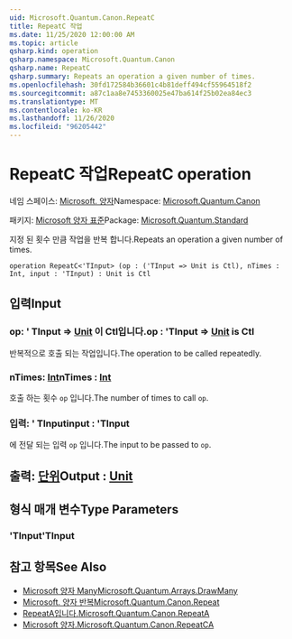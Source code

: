 ```yaml
---
uid: Microsoft.Quantum.Canon.RepeatC
title: RepeatC 작업
ms.date: 11/25/2020 12:00:00 AM
ms.topic: article
qsharp.kind: operation
qsharp.namespace: Microsoft.Quantum.Canon
qsharp.name: RepeatC
qsharp.summary: Repeats an operation a given number of times.
ms.openlocfilehash: 30fd172584b36601c4b81deff494cf55964518f2
ms.sourcegitcommit: a87c1aa8e7453360025e47ba614f25b02ea84ec3
ms.translationtype: MT
ms.contentlocale: ko-KR
ms.lasthandoff: 11/26/2020
ms.locfileid: "96205442"
---
```

# <a name="repeatc-operation"></a><span data-ttu-id="19d28-102">RepeatC 작업</span><span class="sxs-lookup"><span data-stu-id="19d28-102">RepeatC operation</span></span>

<span data-ttu-id="19d28-103">네임 스페이스: [Microsoft. 양자](xref:Microsoft.Quantum.Canon)</span><span class="sxs-lookup"><span data-stu-id="19d28-103">Namespace: [Microsoft.Quantum.Canon](xref:Microsoft.Quantum.Canon)</span></span>

<span data-ttu-id="19d28-104">패키지: [Microsoft 양자 표준](https://nuget.org/packages/Microsoft.Quantum.Standard)</span><span class="sxs-lookup"><span data-stu-id="19d28-104">Package: [Microsoft.Quantum.Standard](https://nuget.org/packages/Microsoft.Quantum.Standard)</span></span>


<span data-ttu-id="19d28-105">지정 된 횟수 만큼 작업을 반복 합니다.</span><span class="sxs-lookup"><span data-stu-id="19d28-105">Repeats an operation a given number of times.</span></span>

```qsharp
operation RepeatC<'TInput> (op : ('TInput => Unit is Ctl), nTimes : Int, input : 'TInput) : Unit is Ctl
```


## <a name="input"></a><span data-ttu-id="19d28-106">입력</span><span class="sxs-lookup"><span data-stu-id="19d28-106">Input</span></span>

### <a name="op--tinput--unit--is-ctl"></a><span data-ttu-id="19d28-107">op: ' TInput => [Unit](xref:microsoft.quantum.lang-ref.unit)  이 Ctl입니다.</span><span class="sxs-lookup"><span data-stu-id="19d28-107">op : 'TInput => [Unit](xref:microsoft.quantum.lang-ref.unit)  is Ctl</span></span>

<span data-ttu-id="19d28-108">반복적으로 호출 되는 작업입니다.</span><span class="sxs-lookup"><span data-stu-id="19d28-108">The operation to be called repeatedly.</span></span>


### <a name="ntimes--int"></a><span data-ttu-id="19d28-109">nTimes: [Int](xref:microsoft.quantum.lang-ref.int)</span><span class="sxs-lookup"><span data-stu-id="19d28-109">nTimes : [Int](xref:microsoft.quantum.lang-ref.int)</span></span>

<span data-ttu-id="19d28-110">호출 하는 횟수 `op` 입니다.</span><span class="sxs-lookup"><span data-stu-id="19d28-110">The number of times to call `op`.</span></span>


### <a name="input--tinput"></a><span data-ttu-id="19d28-111">입력: ' TInput</span><span class="sxs-lookup"><span data-stu-id="19d28-111">input : 'TInput</span></span>

<span data-ttu-id="19d28-112">에 전달 되는 입력 `op` 입니다.</span><span class="sxs-lookup"><span data-stu-id="19d28-112">The input to be passed to `op`.</span></span>



## <a name="output--unit"></a><span data-ttu-id="19d28-113">출력: [단위](xref:microsoft.quantum.lang-ref.unit)</span><span class="sxs-lookup"><span data-stu-id="19d28-113">Output : [Unit](xref:microsoft.quantum.lang-ref.unit)</span></span>



## <a name="type-parameters"></a><span data-ttu-id="19d28-114">형식 매개 변수</span><span class="sxs-lookup"><span data-stu-id="19d28-114">Type Parameters</span></span>

### <a name="tinput"></a><span data-ttu-id="19d28-115">'TInput</span><span class="sxs-lookup"><span data-stu-id="19d28-115">'TInput</span></span>



## <a name="see-also"></a><span data-ttu-id="19d28-116">참고 항목</span><span class="sxs-lookup"><span data-stu-id="19d28-116">See Also</span></span>

- [<span data-ttu-id="19d28-117">Microsoft 양자 Many</span><span class="sxs-lookup"><span data-stu-id="19d28-117">Microsoft.Quantum.Arrays.DrawMany</span></span>](xref:Microsoft.Quantum.Arrays.DrawMany)
- [<span data-ttu-id="19d28-118">Microsoft. 양자 반복</span><span class="sxs-lookup"><span data-stu-id="19d28-118">Microsoft.Quantum.Canon.Repeat</span></span>](xref:Microsoft.Quantum.Canon.Repeat)
- [<span data-ttu-id="19d28-119">RepeatA입니다.</span><span class="sxs-lookup"><span data-stu-id="19d28-119">Microsoft.Quantum.Canon.RepeatA</span></span>](xref:Microsoft.Quantum.Canon.RepeatA)
- [<span data-ttu-id="19d28-120">Microsoft 양자.</span><span class="sxs-lookup"><span data-stu-id="19d28-120">Microsoft.Quantum.Canon.RepeatCA</span></span>](xref:Microsoft.Quantum.Canon.RepeatCA)